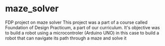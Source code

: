 # maze_solver
FDP project on maze solver
This project was a part of a course called Foundation of Design Practicum, a part of our curriculum.
It's objective was to build a robot using a microcontroler (Arduino UNO) in this case to build a robot that can navigate its path through a maze and solve it
